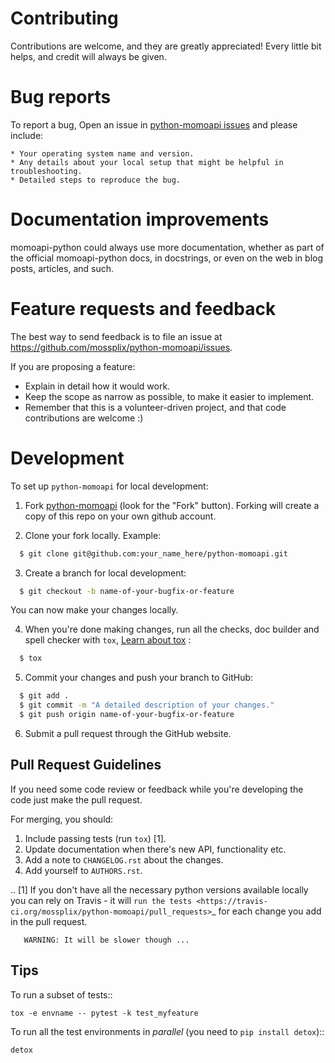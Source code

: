 Contributing
============

Contributions are welcome, and they are greatly appreciated! Every
little bit helps, and credit will always be given.

Bug reports
===========

To report a bug, Open an issue in [ python-momoapi issues](https://github.com/mossplix/python-momoapi/issues) and please include:

    * Your operating system name and version.
    * Any details about your local setup that might be helpful in troubleshooting.
    * Detailed steps to reproduce the bug.

Documentation improvements
==========================

momoapi-python could always use more documentation, whether as part of the
official momoapi-python docs, in docstrings, or even on the web in blog posts,
articles, and such.

Feature requests and feedback
=============================

The best way to send feedback is to file an issue at https://github.com/mossplix/python-momoapi/issues.

If you are proposing a feature:

* Explain in detail how it would work.
* Keep the scope as narrow as possible, to make it easier to implement.
* Remember that this is a volunteer-driven project, and that code contributions are welcome :)

Development
===========

To set up `python-momoapi` for local development:

1. Fork [python-momoapi](https://github.com/mossplix/python-momoapi) (look for the "Fork" button). Forking will create a copy of this repo on your own github account.

2. Clone your fork locally. Example:
```bash
  $ git clone git@github.com:your_name_here/python-momoapi.git
```

3. Create a branch for local development:

```bash
  $ git checkout -b name-of-your-bugfix-or-feature
```

  You can now make your changes locally.

4. When you're done making changes, run all the checks, doc builder and spell checker with `tox`, [Learn about tox](http://tox.readthedocs.io/en/latest/install.html) :

```bash
  $ tox
```

5. Commit your changes and push your branch to GitHub:
```bash
  $ git add .
  $ git commit -m "A detailed description of your changes."
  $ git push origin name-of-your-bugfix-or-feature
```

6. Submit a pull request through the GitHub website.


Pull Request Guidelines
-----------------------

If you need some code review or feedback while you're developing the code just make the pull request.

For merging, you should:

1. Include passing tests (run ``tox``) [1].
2. Update documentation when there's new API, functionality etc.
3. Add a note to ``CHANGELOG.rst`` about the changes.
4. Add yourself to ``AUTHORS.rst``.

.. [1] If you don't have all the necessary python versions available locally you can rely on Travis - it will
       `run the tests <https://travis-ci.org/mossplix/python-momoapi/pull_requests>`_ for each change you add in the pull request.

       WARNING: It will be slower though ...

Tips
----

To run a subset of tests::

    tox -e envname -- pytest -k test_myfeature

To run all the test environments in *parallel* (you need to ``pip install detox``)::

    detox

